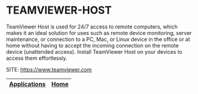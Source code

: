 # TEAMVIEWER-HOST

 TeamViewer Host is used for 24/7 access to remote computers, which makes it an ideal solution for uses such as remote device monitoring, server maintenance, or connection to a PC, Mac, or Linux device in the office or at home without having to accept the incoming connection on the remote device (unattended access). Install TeamViewer Host on your devices to access them effortlessly.

 SITE: https://www.teamviewer.com

 | [Applications](https://portable-linux-apps.github.io/apps.html) | [Home](https://portable-linux-apps.github.io)
 | --- | --- |
